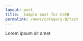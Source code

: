 ```yaml
---
layout: post
title:  Sample post for CatB
permalink: /news/category-B/test
---
```

Lorem ipsum sit amet
